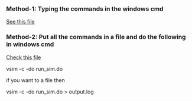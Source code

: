 ### Method-1: Typing the commands in the windows cmd

[See this file](https://github.com/vlsi-internships/verilog-may2025/blob/main/modelsimCommandMode/ModelSimCommandMode.md)



### Method-2: Put all the commands in a file and do the following in windows cmd

[Check this file](https://github.com/vlsi-internships/verilog-may2025/blob/main/modelsimCommandMode/run_sim.do)

vsim -c -do run_sim.do 

if you want to a file then

vsim -c -do run_sim.do > output.log
